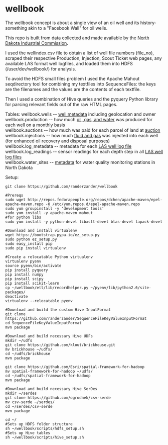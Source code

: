 wellbook
========
The wellbook concept is about a single view of an oil well and its history- something akin to a "Facebook Wall" for oil wells.

This repo is built from data collected and made available by the [North Dakota Industrial Commission](https://www.dmr.nd.gov/oilgas).

I used the wellindex.csv file to obtain a list of well file numbers (file_no), scraped their respective Production, Injection, Scout Ticket web pages, any available LAS format well logfiles, and loaded them into HDFS (/user/dev/wellbook/) for analysis.

To avoid the HDFS small files problem I used the Apache Mahout seqdirectory tool for combining my textfiles into SequenceFiles: the keys are the filenames and the values are the contents of each textfile.

Then I used a combination of Hive queries and the pyquery Python library for parsing relevant fields out of the raw HTML pages.

Tables:
wellbook.wells -- [well metadata](https://www.dmr.nd.gov/oilgas/feeservices/flatfiles/flatfiles.asp) including geolocation and owner  
wellbook.production -- how much [oil, gas, and water](https://www.dmr.nd.gov/oilgas/feeservices/getwellprod.asp?filenumber=22786) was produced for each well on a monthly basis  
wellbook.auctions -- how much was paid for each parcel of land at [auction](http://www.land.nd.gov/minerals/mineralapps/auctions/auctionhistorysale.aspx)  
wellbook.injections -- how much [fluid and gas](https://www.dmr.nd.gov/oilgas/feeservices/getwellinj.asp?filenumber=5600) was injected into each well (for enhanced oil recovery and disposal purposes)  
wellbook.log_metadata -- metadata for each [LAS well log file](http://pubs.usgs.gov/of/2007/1142/)  
wellbook.log_readings -- sensor readings for each depth step in all [LAS well log files](http://pubs.usgs.gov/of/2007/1142/)  
wellbook.water_sites -- [metadata](http://waterservices.usgs.gov/nwis/site/?stateCd=nd) for water quality monitoring stations in North Dakota  

Setup:
```
git clone https://github.com/randerzander/wellbook

#Prereqs
sudo wget http://repos.fedorapeople.org/repos/dchen/apache-maven/epel-apache-maven.repo -O /etc/yum.repos.d/epel-apache-maven.repo
sudo yum groupinstall -y 'development tools'
sudo yum install -y apache-maven mahout
#for python libs
sudo yum install -y python-devel libxslt-devel blas-devel lapack-devel

#Download and install virtualenv
wget https://bootstrap.pypa.io/ez_setup.py
sudo python ez_setup.py
sudo easy_install pip
sudo pip install virtualenv

#Create a relocatable Python virtualenv
virtualenv pyenv
source pyenv/bin/activate
pip install pyquery
pip install numpy
pip install scipy
pip install scikit-learn
cp ~/wellbook/etl/lib/recordhelper.py ~/pyenv/lib/python2.6/site-packages/
deactivate
virtualenv --relocatable pyenv

#Download and build the custom Hive InputFormat
git clone https://github.com/randerzander/SequenceFileKeyValueInputFormat
cd SequenceFileKeyValueInputFormat
mvn package

#Download and build necessary Hive UDFs
mkdir ~/udfs
git clone https://github.com/klout/brickhouse.git
mv brickhouse ~/udfs/
cd ~/udfs/brickhouse
mvn package

git clone https://github.com/Esri/spatial-framework-for-hadoop
mv spatial-framework-for-hadoop ~/udfs/
cd ~/udfs/spatial-framework-for-hadoop
mvn package

#Download and build necessary Hive SerDes
mkdir ~/serdes
git clone https://github.com/ogrodnek/csv-serde
mv csv-serde ~/serdes/
cd ~/serdes/csv-serde
mvn package

cd ~/
#Sets up HDFS folder structure
sh ~/wellbook/scripts/hdfs_setup.sh
#Sets up Hive tables
sh ~/wellbook/scripts/hive_setup.sh
```

